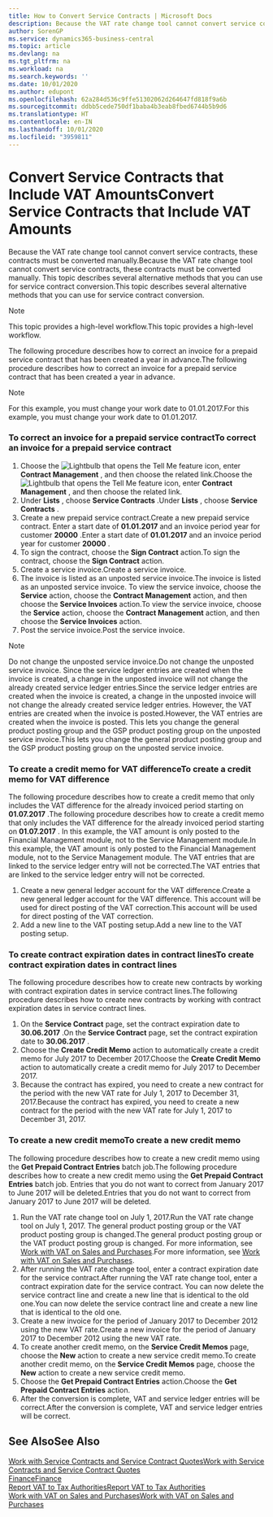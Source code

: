 ```yaml
---
title: How to Convert Service Contracts | Microsoft Docs
description: Because the VAT rate change tool cannot convert service contracts, these contracts must be converted manually. This topic describes several alternative methods that you can use for service contract conversion.
author: SorenGP
ms.service: dynamics365-business-central
ms.topic: article
ms.devlang: na
ms.tgt_pltfrm: na
ms.workload: na
ms.search.keywords: ''
ms.date: 10/01/2020
ms.author: edupont
ms.openlocfilehash: 62a284d536c9ffe51302062d264647fd818f9a6b
ms.sourcegitcommit: ddbb5cede750df1baba4b3eab8fbed6744b5b9d6
ms.translationtype: HT
ms.contentlocale: en-IN
ms.lasthandoff: 10/01/2020
ms.locfileid: "3959811"
---
```

# <a name="convert-service-contracts-that-include-vat-amounts"></a><span data-ttu-id="e7baf-104">Convert Service Contracts that Include VAT Amounts</span><span class="sxs-lookup"><span data-stu-id="e7baf-104">Convert Service Contracts that Include VAT Amounts</span></span>
<span data-ttu-id="e7baf-105">Because the VAT rate change tool cannot convert service contracts, these contracts must be converted manually.</span><span class="sxs-lookup"><span data-stu-id="e7baf-105">Because the VAT rate change tool cannot convert service contracts, these contracts must be converted manually.</span></span> <span data-ttu-id="e7baf-106">This topic describes several alternative methods that you can use for service contract conversion.</span><span class="sxs-lookup"><span data-stu-id="e7baf-106">This topic describes several alternative methods that you can use for service contract conversion.</span></span>  

> [!NOTE]  
>  <span data-ttu-id="e7baf-107">This topic provides a high-level workflow.</span><span class="sxs-lookup"><span data-stu-id="e7baf-107">This topic provides a high-level workflow.</span></span>  

 <span data-ttu-id="e7baf-108">The following procedure describes how to correct an invoice for a prepaid service contract that has been created a year in advance.</span><span class="sxs-lookup"><span data-stu-id="e7baf-108">The following procedure describes how to correct an invoice for a prepaid service contract that has been created a year in advance.</span></span>  

> [!NOTE]  
>  <span data-ttu-id="e7baf-109">For this example, you must change your work date to 01.01.2017.</span><span class="sxs-lookup"><span data-stu-id="e7baf-109">For this example, you must change your work date to 01.01.2017.</span></span>  

### <a name="to-correct-an-invoice-for-a-prepaid-service-contract"></a><span data-ttu-id="e7baf-110">To correct an invoice for a prepaid service contract</span><span class="sxs-lookup"><span data-stu-id="e7baf-110">To correct an invoice for a prepaid service contract</span></span>  
1. <span data-ttu-id="e7baf-111">Choose the ![Lightbulb that opens the Tell Me feature](media/ui-search/search_small.png "Tell me what you want to do") icon, enter **Contract Management** , and then choose the related link.</span><span class="sxs-lookup"><span data-stu-id="e7baf-111">Choose the ![Lightbulb that opens the Tell Me feature](media/ui-search/search_small.png "Tell me what you want to do") icon, enter **Contract Management** , and then choose the related link.</span></span>  
2. <span data-ttu-id="e7baf-112">Under **Lists** , choose **Service Contracts** .</span><span class="sxs-lookup"><span data-stu-id="e7baf-112">Under **Lists** , choose **Service Contracts** .</span></span>  
3. <span data-ttu-id="e7baf-113">Create a new prepaid service contract.</span><span class="sxs-lookup"><span data-stu-id="e7baf-113">Create a new prepaid service contract.</span></span> <span data-ttu-id="e7baf-114">Enter a start date of **01.01.2017** and an invoice period year for customer **20000** .</span><span class="sxs-lookup"><span data-stu-id="e7baf-114">Enter a start date of **01.01.2017** and an invoice period year for customer **20000** .</span></span>  
4. <span data-ttu-id="e7baf-115">To sign the contract, choose the **Sign Contract** action.</span><span class="sxs-lookup"><span data-stu-id="e7baf-115">To sign the contract, choose the **Sign Contract** action.</span></span>  
5. <span data-ttu-id="e7baf-116">Create a service invoice.</span><span class="sxs-lookup"><span data-stu-id="e7baf-116">Create a service invoice.</span></span>
6. <span data-ttu-id="e7baf-117">The invoice is listed as an unposted service invoice.</span><span class="sxs-lookup"><span data-stu-id="e7baf-117">The invoice is listed as an unposted service invoice.</span></span> <span data-ttu-id="e7baf-118">To view the service invoice, choose the **Service** action, choose the **Contract Management** action, and then choose the **Service Invoices** action.</span><span class="sxs-lookup"><span data-stu-id="e7baf-118">To view the service invoice, choose the **Service** action, choose the **Contract Management** action, and then choose the **Service Invoices** action.</span></span>  
7. <span data-ttu-id="e7baf-119">Post the service invoice.</span><span class="sxs-lookup"><span data-stu-id="e7baf-119">Post the service invoice.</span></span>  

> [!NOTE]  
>  <span data-ttu-id="e7baf-120">Do not change the unposted service invoice.</span><span class="sxs-lookup"><span data-stu-id="e7baf-120">Do not change the unposted service invoice.</span></span> <span data-ttu-id="e7baf-121">Since the service ledger entries are created when the invoice is created, a change in the unposted invoice will not change the already created service ledger entries.</span><span class="sxs-lookup"><span data-stu-id="e7baf-121">Since the service ledger entries are created when the invoice is created, a change in the unposted invoice will not change the already created service ledger entries.</span></span> <span data-ttu-id="e7baf-122">However, the VAT entries are created when the invoice is posted.</span><span class="sxs-lookup"><span data-stu-id="e7baf-122">However, the VAT entries are created when the invoice is posted.</span></span> <span data-ttu-id="e7baf-123">This lets you change the general product posting group and the GSP product posting group on the unposted service invoice.</span><span class="sxs-lookup"><span data-stu-id="e7baf-123">This lets you change the general product posting group and the GSP product posting group on the unposted service invoice.</span></span>  

### <a name="to-create-a-credit-memo-for-vat-difference"></a><span data-ttu-id="e7baf-124">To create a credit memo for VAT difference</span><span class="sxs-lookup"><span data-stu-id="e7baf-124">To create a credit memo for VAT difference</span></span>  
<span data-ttu-id="e7baf-125">The following procedure describes how to create a credit memo that only includes the VAT difference for the already invoiced period starting on **01.07.2017** .</span><span class="sxs-lookup"><span data-stu-id="e7baf-125">The following procedure describes how to create a credit memo that only includes the VAT difference for the already invoiced period starting on **01.07.2017** .</span></span> <span data-ttu-id="e7baf-126">In this example, the VAT amount is only posted to the Financial Management module, not to the Service Management module.</span><span class="sxs-lookup"><span data-stu-id="e7baf-126">In this example, the VAT amount is only posted to the Financial Management module, not to the Service Management module.</span></span> <span data-ttu-id="e7baf-127">The VAT entries that are linked to the service ledger entry will not be corrected.</span><span class="sxs-lookup"><span data-stu-id="e7baf-127">The VAT entries that are linked to the service ledger entry will not be corrected.</span></span>  

1. <span data-ttu-id="e7baf-128">Create a new general ledger account for the VAT difference.</span><span class="sxs-lookup"><span data-stu-id="e7baf-128">Create a new general ledger account for the VAT difference.</span></span> <span data-ttu-id="e7baf-129">This account will be used for direct posting of the VAT correction.</span><span class="sxs-lookup"><span data-stu-id="e7baf-129">This account will be used for direct posting of the VAT correction.</span></span>  
2. <span data-ttu-id="e7baf-130">Add a new line to the VAT posting setup.</span><span class="sxs-lookup"><span data-stu-id="e7baf-130">Add a new line to the VAT posting setup.</span></span>  

### <a name="to-create-contract-expiration-dates-in-contract-lines"></a><span data-ttu-id="e7baf-131">To create contract expiration dates in contract lines</span><span class="sxs-lookup"><span data-stu-id="e7baf-131">To create contract expiration dates in contract lines</span></span>  
<span data-ttu-id="e7baf-132">The following procedure describes how to create new contracts by working with contract expiration dates in service contract lines.</span><span class="sxs-lookup"><span data-stu-id="e7baf-132">The following procedure describes how to create new contracts by working with contract expiration dates in service contract lines.</span></span>  

1. <span data-ttu-id="e7baf-133">On the **Service Contract** page, set the contract expiration date to **30.06.2017** .</span><span class="sxs-lookup"><span data-stu-id="e7baf-133">On the **Service Contract** page, set the contract expiration date to **30.06.2017** .</span></span>  
2. <span data-ttu-id="e7baf-134">Choose the **Create Credit Memo** action to automatically create a credit memo for July 2017 to December 2017.</span><span class="sxs-lookup"><span data-stu-id="e7baf-134">Choose the **Create Credit Memo** action to automatically create a credit memo for July 2017 to December 2017.</span></span>  
3. <span data-ttu-id="e7baf-135">Because the contract has expired, you need to create a new contract for the period with the new VAT rate for July 1, 2017 to December 31, 2017.</span><span class="sxs-lookup"><span data-stu-id="e7baf-135">Because the contract has expired, you need to create a new contract for the period with the new VAT rate for July 1, 2017 to December 31, 2017.</span></span>  

### <a name="to-create-a-new-credit-memo"></a><span data-ttu-id="e7baf-136">To create a new credit memo</span><span class="sxs-lookup"><span data-stu-id="e7baf-136">To create a new credit memo</span></span>  
<span data-ttu-id="e7baf-137">The following procedure describes how to create a new credit memo using the **Get Prepaid Contract Entries** batch job.</span><span class="sxs-lookup"><span data-stu-id="e7baf-137">The following procedure describes how to create a new credit memo using the **Get Prepaid Contract Entries** batch job.</span></span> <span data-ttu-id="e7baf-138">Entries that you do not want to correct from January 2017 to June 2017 will be deleted.</span><span class="sxs-lookup"><span data-stu-id="e7baf-138">Entries that you do not want to correct from January 2017 to June 2017 will be deleted.</span></span>  

1. <span data-ttu-id="e7baf-139">Run the VAT rate change tool on July 1, 2017.</span><span class="sxs-lookup"><span data-stu-id="e7baf-139">Run the VAT rate change tool on July 1, 2017.</span></span> <span data-ttu-id="e7baf-140">The general product posting group or the VAT product posting group is changed.</span><span class="sxs-lookup"><span data-stu-id="e7baf-140">The general product posting group or the VAT product posting group is changed.</span></span> <span data-ttu-id="e7baf-141">For more information, see [Work with VAT on Sales and Purchases](finance-work-with-vat.md).</span><span class="sxs-lookup"><span data-stu-id="e7baf-141">For more information, see [Work with VAT on Sales and Purchases](finance-work-with-vat.md).</span></span>  
2. <span data-ttu-id="e7baf-142">After running the VAT rate change tool, enter a contract expiration date for the service contract.</span><span class="sxs-lookup"><span data-stu-id="e7baf-142">After running the VAT rate change tool, enter a contract expiration date for the service contract.</span></span> <span data-ttu-id="e7baf-143">You can now delete the service contract line and create a new line that is identical to the old one.</span><span class="sxs-lookup"><span data-stu-id="e7baf-143">You can now delete the service contract line and create a new line that is identical to the old one.</span></span>  
3. <span data-ttu-id="e7baf-144">Create a new invoice for the period of January 2017 to December 2012 using the new VAT rate.</span><span class="sxs-lookup"><span data-stu-id="e7baf-144">Create a new invoice for the period of January 2017 to December 2012 using the new VAT rate.</span></span>  
4. <span data-ttu-id="e7baf-145">To create another credit memo, on the **Service Credit Memos** page, choose the **New** action to create a new service credit memo.</span><span class="sxs-lookup"><span data-stu-id="e7baf-145">To create another credit memo, on the **Service Credit Memos** page, choose the **New** action to create a new service credit memo.</span></span>  
5. <span data-ttu-id="e7baf-146">Choose the **Get Prepaid Contract Entries** action.</span><span class="sxs-lookup"><span data-stu-id="e7baf-146">Choose the **Get Prepaid Contract Entries** action.</span></span>  
6. <span data-ttu-id="e7baf-147">After the conversion is complete, VAT and service ledger entries will be correct.</span><span class="sxs-lookup"><span data-stu-id="e7baf-147">After the conversion is complete, VAT and service ledger entries will be correct.</span></span>  

## <a name="see-also"></a><span data-ttu-id="e7baf-148">See Also</span><span class="sxs-lookup"><span data-stu-id="e7baf-148">See Also</span></span>  
[<span data-ttu-id="e7baf-149">Work with Service Contracts and Service Contract Quotes</span><span class="sxs-lookup"><span data-stu-id="e7baf-149">Work with Service Contracts and Service Contract Quotes</span></span>](service-how-to-create-service-contracts-and-service-contract-quotes.md)  
[<span data-ttu-id="e7baf-150">Finance</span><span class="sxs-lookup"><span data-stu-id="e7baf-150">Finance</span></span>](finance.md)  
[<span data-ttu-id="e7baf-151">Report VAT to Tax Authorities</span><span class="sxs-lookup"><span data-stu-id="e7baf-151">Report VAT to Tax Authorities</span></span>](finance-how-report-vat.md)  
[<span data-ttu-id="e7baf-152">Work with VAT on Sales and Purchases</span><span class="sxs-lookup"><span data-stu-id="e7baf-152">Work with VAT on Sales and Purchases</span></span>](finance-work-with-vat.md)  
